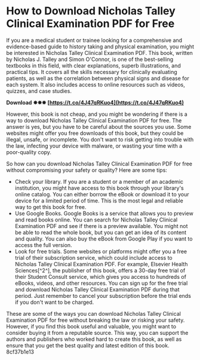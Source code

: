 
 
# How to Download Nicholas Talley Clinical Examination PDF for Free
  
If you are a medical student or trainee looking for a comprehensive and evidence-based guide to history taking and physical examination, you might be interested in Nicholas Talley Clinical Examination PDF. This book, written by Nicholas J. Talley and Simon O'Connor, is one of the best-selling textbooks in this field, with clear explanations, superb illustrations, and practical tips. It covers all the skills necessary for clinically evaluating patients, as well as the correlation between physical signs and disease for each system. It also includes access to online resources such as videos, quizzes, and case studies.
 
**Download ✸✸✸ [https://t.co/4J47qRKuo4](https://t.co/4J47qRKuo4)**


  
However, this book is not cheap, and you might be wondering if there is a way to download Nicholas Talley Clinical Examination PDF for free. The answer is yes, but you have to be careful about the sources you use. Some websites might offer you free downloads of this book, but they could be illegal, unsafe, or incomplete. You don't want to risk getting into trouble with the law, infecting your device with malware, or wasting your time with a poor-quality copy.
  
So how can you download Nicholas Talley Clinical Examination PDF for free without compromising your safety or quality? Here are some tips:
  
- Check your library. If you are a student or a member of an academic institution, you might have access to this book through your library's online catalog. You can either borrow the eBook or download it to your device for a limited period of time. This is the most legal and reliable way to get this book for free.
- Use Google Books. Google Books is a service that allows you to preview and read books online. You can search for Nicholas Talley Clinical Examination PDF and see if there is a preview available. You might not be able to read the whole book, but you can get an idea of its content and quality. You can also buy the eBook from Google Play if you want to access the full version.
- Look for free trials. Some websites or platforms might offer you a free trial of their subscription service, which could include access to Nicholas Talley Clinical Examination PDF. For example, Elsevier Health Sciences[^2^], the publisher of this book, offers a 30-day free trial of their Student Consult service, which gives you access to hundreds of eBooks, videos, and other resources. You can sign up for the free trial and download Nicholas Talley Clinical Examination PDF during that period. Just remember to cancel your subscription before the trial ends if you don't want to be charged.

These are some of the ways you can download Nicholas Talley Clinical Examination PDF for free without breaking the law or risking your safety. However, if you find this book useful and valuable, you might want to consider buying it from a reputable source. This way, you can support the authors and publishers who worked hard to create this book, as well as ensure that you get the best quality and latest edition of this book.
 8cf37b1e13
 
